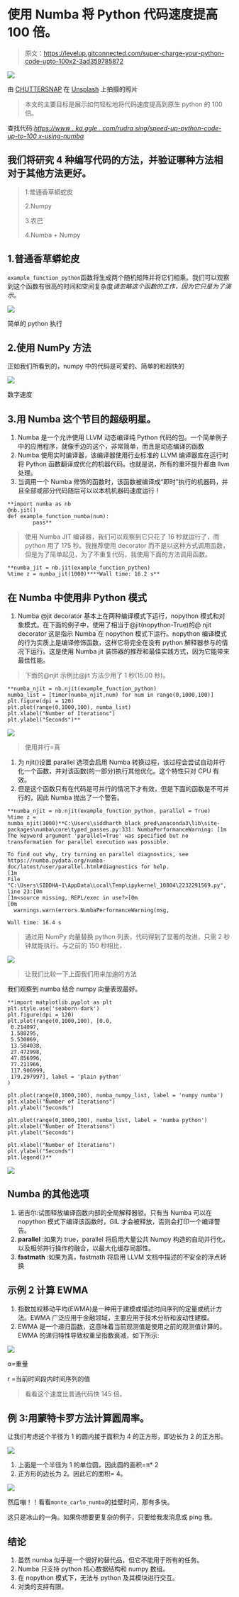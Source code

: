 # 使用 Numba 将 Python 代码速度提高 100 倍。

> 原文：<https://levelup.gitconnected.com/super-charge-your-python-code-upto-100x2-3ad359785872>

![](img/55d00b6252bb46a700a17208d8070602.png)

由 [CHUTTERSNAP](https://unsplash.com/@chuttersnap?utm_source=medium&utm_medium=referral) 在 [Unsplash](https://unsplash.com?utm_source=medium&utm_medium=referral) 上拍摄的照片

> 本文的主要目标是展示如何轻松地将代码速度提高到原生 python 的 100 倍。

查找代码:[*https://www . ka ggle . com/rudra sing/speed-up-python-code-up-to-100 x-using-numba*](https://www.kaggle.com/rudrasing/speed-up-python-code-up-to-100x-using-numba)

## 我们将研究 4 种编写代码的方法，并验证哪种方法相对于其他方法更好。

> 1.普通香草蟒蛇皮
> 
> 2.Numpy
> 
> 3.农巴
> 
> 4.Numba + Numpy

## 1.普通香草蟒蛇皮

`example_function_python`函数将生成两个随机矩阵并将它们相乘。我们可以观察到这个函数有很高的时间和空间复杂度*请忽略这个函数的工作，因为它只是为了演示*。

![](img/13cfa9fd6096e969716d8d4f43e09442.png)

简单的 python 执行

## 2.使用 NumPy 方法

正如我们所看到的，numpy 中的代码是可爱的、简单的和超快的

![](img/5a01dff5f426db25933081cb2d50da68.png)

数字速度

## 3.用 Numba 这个节目的超级明星。

1.  Numba 是一个允许使用 LLVM 动态编译纯 Python 代码的包。一个简单例子中的应用程序，就像手边的这个，非常简单，而且是动态编译的函数
2.  Numba 使用实时编译器，该编译器使用行业标准的 LLVM 编译器库在运行时将 Python 函数翻译成优化的机器代码。也就是说，所有的重环提升都由 llvm 处理。
3.  当调用一个 Numba 修饰的函数时，该函数被编译成“即时”执行的机器码，并且全部或部分代码随后可以以本机机器码速度运行！

```
**import numba as nb
@nb.jit()
def example_function_numba(num):
        pass**
```

> 使用 Numba JIT 编译器，我们可以观察到它只花了 16 秒就运行了，而 python 用了 175 秒。我推荐使用 decorator 而不是以这种方式调用函数，但是为了简单起见，为了不重复代码，我使用下面的方法调用函数。

```
**numba_jit = nb.jit(example_function_python)
%time z = numba_jit(1000)****Wall time: 16.2 s**
```

## 在 Numba 中使用非 Python 模式

1.  Numba @jit decorator 基本上在两种编译模式下运行，nopython 模式和对象模式。在下面的例子中，使用了相当于@jit(nopython-True)的@ njit decorator 这是指示 Numba 在 nopython 模式下运行。nopython 编译模式的行为实质上是编译修饰函数，这样它将完全在没有 python 解释器参与的情况下运行。这是使用 Numba jit 装饰器的推荐和最佳实践方式，因为它能带来最佳性能。

> 下面的@njit 示例比@jit 方法少用了 1 秒(15.00 秒)。

```
**numba_njit = nb.njit(example_function_python)
numba_list = [timer(numba_njit,num) for num in range(0,1000,100)]
plt.figure(dpi = 120)
plt.plot(range(0,1000,100), numba_list)
plt.xlabel("Number of Iterations")
plt.ylabel("Seconds")**
```

![](img/c94fe5e01c3c35c44e3c3a91a2528d5e.png)

> 使用并行=真

1.  为 njit()设置 parallel 选项会启用 Numba 转换过程，该过程会尝试自动并行化一个函数，并对该函数(的一部分)执行其他优化。这个特性只对 CPU 有效。
2.  但是这个函数只有在代码是可并行的情况下才有效，但是下面的函数是不可并行的，因此 Numba 抛出了一个警告。

```
**numba_njit = nb.njit(example_function_python, parallel = True)
%time z = numba_njit(1000)**C:\Users\siddharth_black_pred\anaconda3\lib\site-packages\numba\core\typed_passes.py:331: NumbaPerformanceWarning: [1m
The keyword argument 'parallel=True' was specified but no transformation for parallel execution was possible.

To find out why, try turning on parallel diagnostics, see https://numba.pydata.org/numba-doc/latest/user/parallel.html#diagnostics for help.
[1m
File "C:\Users\SIDDHA~1\AppData\Local\Temp\ipykernel_10804\2232291569.py", line 23:[0m
[1m<source missing, REPL/exec in use?>[0m
[0m
  warnings.warn(errors.NumbaPerformanceWarning(msg,

Wall time: 16.4 s
```

> 通过用 NumPy 向量替换 python 列表，代码得到了显著的改进，只需 2 秒钟就能执行。与之前的 150 秒相比，

![](img/082891f3135d5a1b85ec867c5b8c7e9a.png)

> 让我们比较一下上面我们用来加速的方法

我们观察到 numba 结合 numpy 向量表现最好。

```
**import matplotlib.pyplot as plt 
plt.style.use('seaborn-dark')
plt.figure(dpi = 120)
plt.plot(range(0,1000,100), [0.0,
 0.214097,
 1.588295,
 5.530069,
 13.584038,
 27.472998,
 47.856996,
 77.211966,
 117.906999,
 179.297997], label = 'plain python'
)

plt.plot(range(0,1000,100), numba_numpy_list, label = 'numpy numba')
plt.xlabel("Number of Iterations")
plt.ylabel("Seconds")

plt.plot(range(0,1000,100), numba_list, label = 'numba python')
plt.xlabel("Number of Iterations")
plt.ylabel("Seconds")

plt.xlabel("Number of Iterations")
plt.ylabel("Seconds")
plt.legend()**
```

![](img/1111d5092954401c9582a116eeb69893.png)

## Numba 的其他选项

1.  诺吉尔:试图释放编译函数内部的全局解释器锁。只有当 Numba 可以在 nopython 模式下编译该函数时，GIL 才会被释放，否则会打印一个编译警告。
2.  **parallel** :如果为 true，parallel 将启用大量公共 Numpy 构造的自动并行化，以及相邻并行操作的融合，以最大化缓存局部性。
3.  **fastmath** :如果为真，fastmath 将启用 LLVM 文档中描述的不安全的浮点转换

## 示例 2 计算 EWMA

1.  指数加权移动平均(EWMA)是一种用于建模或描述时间序列的定量或统计方法。EWMA 广泛应用于金融领域，主要应用于技术分析和波动性建模。
2.  EWMA 是一个递归函数，这意味着当前观测值是使用之前的观测值计算的。EWMA 的递归特性导致权重呈指数衰减，如下所示:

![](img/2db0fd7a8c26428f376778cf386aa141.png)

α=重量

r =当前时间段内时间序列的值

> 看看这个速度比普通代码快 145 倍。

## 例 3:用蒙特卡罗方法计算圆周率。

让我们考虑这个半径为 1 的圆内接于面积为 4 的正方形，即边长为 2 的正方形。

![](img/ec6a022b0ed2554beedad2a698fc3b9f.png)

1.  上面是一个半径为 1 的单位圆，因此圆的面积=π* 2
2.  正方形的边长为 2。因此它的面积= 4。

![](img/11dccf7884dade79c1a7e8e4ecb48b3e.png)

然后嘣！！看看`monte_carlo_numba`的挂壁时间，那有多快。

这只是冰山的一角。如果你想要更复杂的例子，只要给我发消息或 ping 我。

## 结论

1.  虽然 numba 似乎是一个很好的替代品，但它不能用于所有的任务。
2.  Numba 只支持 python 核心数据结构和 numpy 数组。
3.  在 nopython 模式下，无法与 python 及其模块进行交互。
4.  对类的支持有限。